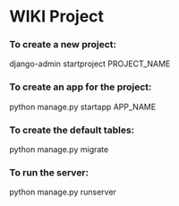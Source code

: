 # WIKI Project

### To create a new project:
django-admin startproject PROJECT_NAME

### To create an app for the project:
python manage.py startapp APP_NAME

### To create the default tables:
python manage.py migrate

### To run the server:
python manage.py runserver
